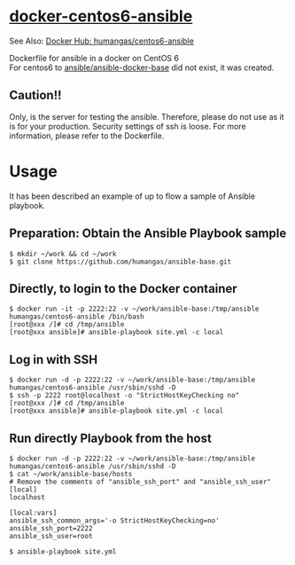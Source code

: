 # [docker-centos6-ansible](https://hub.docker.com/r/humangas/centos6-ansible/)
See Also: [Docker Hub: humangas/centos6-ansible](https://hub.docker.com/r/humangas/centos6-ansible/)

Dockerfile for ansible in a docker on CentOS 6  
For centos6 to [ansible/ansible-docker-base](https://github.com/ansible/ansible-docker-base) did not exist, it was created.

## Caution!!
Only, is the server for testing the ansible. Therefore, please do not use as it is for your production. Security settings of ssh is loose.
For more information, please refer to the Dockerfile.


# Usage
It has been described an example of up to flow a sample of Ansible playbook.

## Preparation: Obtain the Ansible Playbook sample
```
$ mkdir ~/work && cd ~/work
$ git clone https://github.com/humangas/ansible-base.git
```

## Directly, to login to the Docker container
```
$ docker run -it -p 2222:22 -v ~/work/ansible-base:/tmp/ansible humangas/centos6-ansible /bin/bash
[root@xxx /]# cd /tmp/ansible
[root@xxx ansible]# ansible-playbook site.yml -c local
```

## Log in with SSH 
```
$ docker run -d -p 2222:22 -v ~/work/ansible-base:/tmp/ansible humangas/centos6-ansible /usr/sbin/sshd -D
$ ssh -p 2222 root@localhost -o "StrictHostKeyChecking no"
[root@xxx /]# cd /tmp/ansible
[root@xxx ansible]# ansible-playbook site.yml -c local
```

## Run directly Playbook from the host 
```
$ docker run -d -p 2222:22 -v ~/work/ansible-base:/tmp/ansible humangas/centos6-ansible /usr/sbin/sshd -D
$ cat ~/work/ansible-base/hosts
# Remove the comments of "ansible_ssh_port" and "ansible_ssh_user"
[local]
localhost

[local:vars]
ansible_ssh_common_args='-o StrictHostKeyChecking=no'
ansible_ssh_port=2222
ansible_ssh_user=root

$ ansible-playbook site.yml
```

